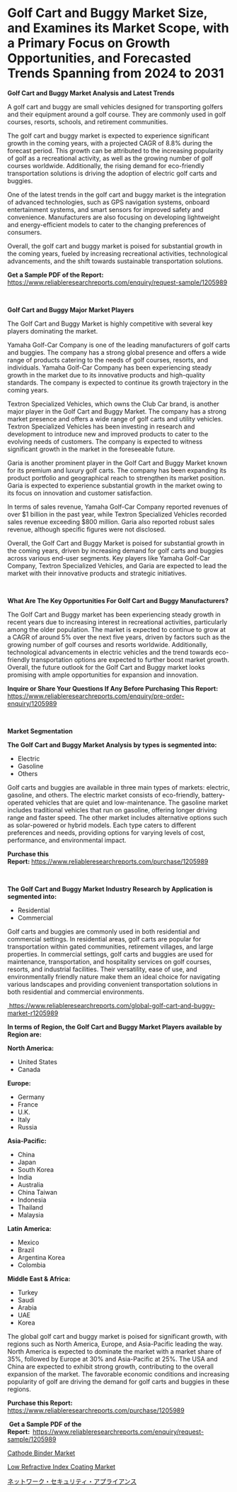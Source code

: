 <p><h1>Golf Cart and Buggy Market Size, and Examines its Market Scope, with a Primary Focus on Growth Opportunities, and Forecasted Trends Spanning from 2024 to 2031</h1></p><p><strong>Golf Cart and Buggy Market Analysis and Latest Trends</strong></p>
<p><p>A golf cart and buggy are small vehicles designed for transporting golfers and their equipment around a golf course. They are commonly used in golf courses, resorts, schools, and retirement communities.</p><p>The golf cart and buggy market is expected to experience significant growth in the coming years, with a projected CAGR of 8.8% during the forecast period. This growth can be attributed to the increasing popularity of golf as a recreational activity, as well as the growing number of golf courses worldwide. Additionally, the rising demand for eco-friendly transportation solutions is driving the adoption of electric golf carts and buggies.</p><p>One of the latest trends in the golf cart and buggy market is the integration of advanced technologies, such as GPS navigation systems, onboard entertainment systems, and smart sensors for improved safety and convenience. Manufacturers are also focusing on developing lightweight and energy-efficient models to cater to the changing preferences of consumers.</p><p>Overall, the golf cart and buggy market is poised for substantial growth in the coming years, fueled by increasing recreational activities, technological advancements, and the shift towards sustainable transportation solutions.</p></p>
<p><strong>Get a Sample PDF of the Report:&nbsp;</strong> <a href="https://www.reliableresearchreports.com/enquiry/request-sample/1205989">https://www.reliableresearchreports.com/enquiry/request-sample/1205989</a></p>
<p>&nbsp;</p>
<p><strong>Golf Cart and Buggy Major Market Players</strong></p>
<p><p>The Golf Cart and Buggy Market is highly competitive with several key players dominating the market. </p><p>Yamaha Golf-Car Company is one of the leading manufacturers of golf carts and buggies. The company has a strong global presence and offers a wide range of products catering to the needs of golf courses, resorts, and individuals. Yamaha Golf-Car Company has been experiencing steady growth in the market due to its innovative products and high-quality standards. The company is expected to continue its growth trajectory in the coming years.</p><p>Textron Specialized Vehicles, which owns the Club Car brand, is another major player in the Golf Cart and Buggy Market. The company has a strong market presence and offers a wide range of golf carts and utility vehicles. Textron Specialized Vehicles has been investing in research and development to introduce new and improved products to cater to the evolving needs of customers. The company is expected to witness significant growth in the market in the foreseeable future.</p><p>Garia is another prominent player in the Golf Cart and Buggy Market known for its premium and luxury golf carts. The company has been expanding its product portfolio and geographical reach to strengthen its market position. Garia is expected to experience substantial growth in the market owing to its focus on innovation and customer satisfaction.</p><p>In terms of sales revenue, Yamaha Golf-Car Company reported revenues of over $1 billion in the past year, while Textron Specialized Vehicles recorded sales revenue exceeding $800 million. Garia also reported robust sales revenue, although specific figures were not disclosed.</p><p>Overall, the Golf Cart and Buggy Market is poised for substantial growth in the coming years, driven by increasing demand for golf carts and buggies across various end-user segments. Key players like Yamaha Golf-Car Company, Textron Specialized Vehicles, and Garia are expected to lead the market with their innovative products and strategic initiatives.</p></p>
<p>&nbsp;</p>
<p><strong>What Are The Key Opportunities For Golf Cart and Buggy Manufacturers?</strong></p>
<p><p>The Golf Cart and Buggy market has been experiencing steady growth in recent years due to increasing interest in recreational activities, particularly among the older population. The market is expected to continue to grow at a CAGR of around 5% over the next five years, driven by factors such as the growing number of golf courses and resorts worldwide. Additionally, technological advancements in electric vehicles and the trend towards eco-friendly transportation options are expected to further boost market growth. Overall, the future outlook for the Golf Cart and Buggy market looks promising with ample opportunities for expansion and innovation.</p></p>
<p><strong>Inquire or Share Your Questions If Any Before Purchasing This Report:</strong> <a href="https://www.reliableresearchreports.com/enquiry/pre-order-enquiry/1205989">https://www.reliableresearchreports.com/enquiry/pre-order-enquiry/1205989</a></p>
<p>&nbsp;</p>
<p><strong>Market Segmentation</strong></p>
<p><strong>The Golf Cart and Buggy Market Analysis by types is segmented into:</strong></p>
<p><ul><li>Electric</li><li>Gasoline</li><li>Others</li></ul></p>
<p><p>Golf carts and buggies are available in three main types of markets: electric, gasoline, and others. The electric market consists of eco-friendly, battery-operated vehicles that are quiet and low-maintenance. The gasoline market includes traditional vehicles that run on gasoline, offering longer driving range and faster speed. The other market includes alternative options such as solar-powered or hybrid models. Each type caters to different preferences and needs, providing options for varying levels of cost, performance, and environmental impact.</p></p>
<p><strong>Purchase this Report:&nbsp;</strong><a href="https://www.reliableresearchreports.com/purchase/1205989">https://www.reliableresearchreports.com/purchase/1205989</a></p>
<p>&nbsp;</p>
<p><strong>The Golf Cart and Buggy Market Industry Research by Application is segmented into:</strong></p>
<p><ul><li>Residential</li><li>Commercial</li></ul></p>
<p><p>Golf carts and buggies are commonly used in both residential and commercial settings. In residential areas, golf carts are popular for transportation within gated communities, retirement villages, and large properties. In commercial settings, golf carts and buggies are used for maintenance, transportation, and hospitality services on golf courses, resorts, and industrial facilities. Their versatility, ease of use, and environmentally friendly nature make them an ideal choice for navigating various landscapes and providing convenient transportation solutions in both residential and commercial environments.</p></p>
<p><a href="https://www.reliableresearchreports.com/global-golf-cart-and-buggy-market-r1205989">&nbsp;https://www.reliableresearchreports.com/global-golf-cart-and-buggy-market-r1205989</a></p>
<p><strong>In terms of Region, the Golf Cart and Buggy Market Players available by Region are:</strong></p>
<p>
    <p> <strong> North America: </strong>
        <ul>
            <li>United States</li>
            <li>Canada</li>
        </ul>
        </p> 
    <p> <strong> Europe: </strong>
        <ul>
            <li>Germany</li>
            <li>France</li>
            <li>U.K.</li>
            <li>Italy</li>
            <li>Russia</li>
        </ul>
        </p> 
    <p> <strong> Asia-Pacific: </strong>
        <ul>
            <li>China</li>
            <li>Japan</li>
            <li>South Korea</li>
            <li>India</li>
            <li>Australia</li>
            <li>China Taiwan</li>
            <li>Indonesia</li>
            <li>Thailand</li>
            <li>Malaysia</li>
        </ul>
        </p> 
    <p> <strong> Latin America: </strong>
        <ul>
            <li>Mexico</li>
            <li>Brazil</li>
            <li>Argentina Korea</li>
            <li>Colombia</li>
        </ul>
        </p> 
    <p> <strong> Middle East & Africa: </strong>
        <ul>
            <li>Turkey</li>
            <li>Saudi</li>
            <li>Arabia</li>
            <li>UAE</li>
            <li>Korea</li>
        </ul>
    </p>
    </p>
<p><p>The global golf cart and buggy market is poised for significant growth, with regions such as North America, Europe, and Asia-Pacific leading the way. North America is expected to dominate the market with a market share of 35%, followed by Europe at 30% and Asia-Pacific at 25%. The USA and China are expected to exhibit strong growth, contributing to the overall expansion of the market. The favorable economic conditions and increasing popularity of golf are driving the demand for golf carts and buggies in these regions.</p></p>
<p><strong>Purchase this Report: </strong><a href="https://www.reliableresearchreports.com/purchase/1205989">https://www.reliableresearchreports.com/purchase/1205989</a></p>
<p>&nbsp;<strong>Get a Sample PDF of the Report:&nbsp;&nbsp;</strong><a href="https://www.reliableresearchreports.com/enquiry/request-sample/1205989">https://www.reliableresearchreports.com/enquiry/request-sample/1205989</a></p>
<p><strong></strong></p>
<p><p><a href="https://crocus-run-b5a.notion.site/Cathode-Binder-Market-Exploring-Market-Share-Market-Trends-and-Future-Growth-16b5fab684d24f80a39dd1362284d8d7">Cathode Binder Market</a></p><p><a href="https://gratis-rainforest-2ca.notion.site/Low-Refractive-Index-Coating-Market-The-Key-To-Successful-Business-Strategy-Forecast-Till-2031-563f16c3f8294395bb2d20325859e38d">Low Refractive Index Coating Market</a></p><p><a href="https://github.com/one-cool-chick/Market-Research-Report-List-1/blob/main/844028642314.md">ネットワーク・セキュリティ・アプライアンス</a></p></p>